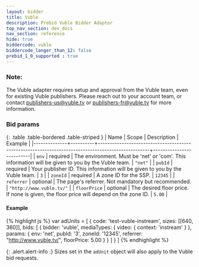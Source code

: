 ```yaml
---
layout: bidder
title: Vuble
description: Prebid Vuble Bidder Adaptor
top_nav_section: dev_docs
nav_section: reference
hide: true
biddercode: vuble
biddercode_longer_than_12: false
prebid_1_0_supported : true
---
```


### Note:
The Vuble adapter requires setup and approval from the Vuble team, even for existing Vuble publishers. Please reach out to your account team, or contact publishers-us@vuble.tv or publishers-fr@vuble.tv for more information.

### Bid params

{: .table .table-bordered .table-striped }
| Name         | Scope    | Description                                                                                       | Example                  |
|--------------+----------+---------------------------------------------------------------------------------------------------+--------------------------|
| `env`        | required | The environment. Must be 'net' or 'com'. This information will be given to you by the Vuble team. | `"net"`                  |
| `pubId`      | required | Your publisher ID. This information will be given to you by the Vuble team.                       | `3`                      |
| `zoneId`     | required | A zone ID for the SSP.                                                                            | `12345`                  |
| `referrer`   | optional | The page's referrer. Not mandatory but recommended.                                               | `"http://www.vuble.tv/"` |
| `floorPrice` | optional | The desired floor price. If none is given, the floor price will depend on the zone ID.            | `5.00`                   |

#### Example

{% highlight js %}
var adUnits = [
    {
        code: 'test-vuble-instream',
        sizes: [[640, 360]],
        bids: [
            {
                bidder: 'vuble',
                mediaTypes: {
                    video: {
                        context: 'instream'
                    }
                },
                params: {
                    env: 'net',
                    pubId: '3',
                    zoneId: '12345',
                    referrer: "http://www.vuble.tv/",
                    floorPrice: 5.00
                }
            }
        ]
    }
]
{% endhighlight %}

{: .alert.alert-info :}
Sizes set in the `adUnit` object will also apply to the Vuble bid requests.
